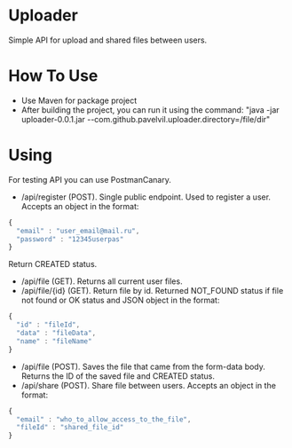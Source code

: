# Uploader
Simple API for upload and shared files between users.

# How To Use
- Use Maven for package project
- After building the project, you can run it using the command: "java -jar uploader-0.0.1.jar --com.github.pavelvil.uploader.directory=/file/dir"

# Using
For testing API you can use PostmanCanary.
- /api/register (POST). Single public endpoint. Used to register a user. 
Accepts an object in the format:
```javascript
{
  "email" : "user_email@mail.ru",
  "password" : "12345userpas"
}
```
Return CREATED status.
- /api/file (GET). Returns all current user files.
- /api/file/{id} (GET). Return file by id. Returned NOT_FOUND status if file not found or OK status and JSON object in the format:
```javascript
{
  "id" : "fileId",
  "data" : "fileData",
  "name" : "fileName"
}
```
- /api/file (POST). Saves the file that came from the form-data body. Returns the ID of the saved file and CREATED status.
- /api/share (POST). Share file between users. Accepts an object in the format:
```javascript
{
  "email" : "who_to_allow_access_to_the_file",
  "fileId" : "shared_file_id"
}
```
